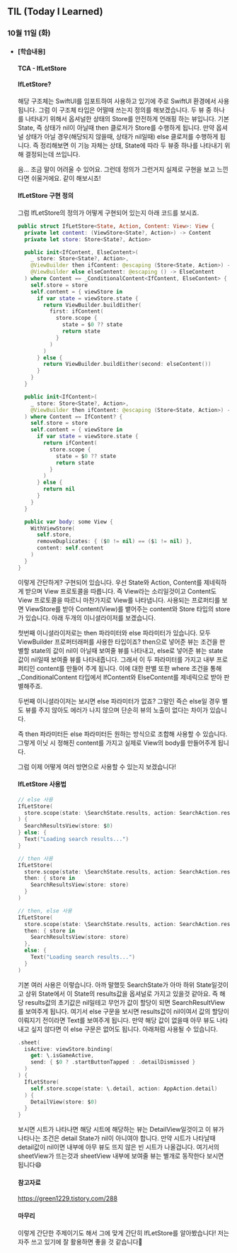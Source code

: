## TIL (Today I Learned)

### 10월 11일 (화)    

- #### [학습내용] 
    #### TCA - IfLetStore

    #### IfLetStore?

    해당 구조체는 SwiftUI를 임포트하여 사용하고 있기에 주로 SwiftUI 환경에서 사용됩니다.
    그럼 이 구조체 타입은 어떨때 쓰는지 정의를 해보겠습니다.
    두 뷰 중 하나를 나타내기 위해서 옵셔널한 상태의 Store를 안전하게 언래핑 하는 뷰입니다.
    기본 State, 즉 상태가 nil이 아닐때 then 클로저가 Store를 수행하게 됩니다.
    만약 옵셔널 상태가 아닐 경우(해당되지 않을때, 상태가 nil일때) else 클로저를 수행하게 됩니다.
    즉 정리해보면 이 기능 자체는 상태, State에 따라 두 뷰중 하나를 나타내기 위해 결정되는데 쓰입니다.

    음... 조금 말이 어려울 수 있어요.
    그런데 정의가 그런거지 실제로 구현을 보고 느낀다면 쉬울거에요.
    같이 해보시죠!

    #### IfLetStore 구현 정의

    그럼 IfLetStore의 정의가 어떻게 구현되어 있는지 아래 코드를 보시죠.
    ```swift
    public struct IfLetStore<State, Action, Content: View>: View {
      private let content: (ViewStore<State?, Action>) -> Content
      private let store: Store<State?, Action>

      public init<IfContent, ElseContent>(
        _ store: Store<State?, Action>,
        @ViewBuilder then ifContent: @escaping (Store<State, Action>) -> IfContent,
        @ViewBuilder else elseContent: @escaping () -> ElseContent
      ) where Content == _ConditionalContent<IfContent, ElseContent> {
        self.store = store
        self.content = { viewStore in
          if var state = viewStore.state {
            return ViewBuilder.buildEither(
              first: ifContent(
                store.scope {
                  state = $0 ?? state
                  return state
                }
              )
            )
          } else {
            return ViewBuilder.buildEither(second: elseContent())
          }
        }
      }

      public init<IfContent>(
        _ store: Store<State?, Action>,
        @ViewBuilder then ifContent: @escaping (Store<State, Action>) -> IfContent
      ) where Content == IfContent? {
        self.store = store
        self.content = { viewStore in
          if var state = viewStore.state {
            return ifContent(
              store.scope {
                state = $0 ?? state
                return state
              }
            )
          } else {
            return nil
          }
        }
      }

      public var body: some View {
        WithViewStore(
          self.store,
          removeDuplicates: { ($0 != nil) == ($1 != nil) },
          content: self.content
        )
      }
    }
    ```
    이렇게 간단하게? 구현되어 있습니다.
    우선 State와 Action, Content를 제네릭하게 받으며 View 프로토콜을 따릅니다.
    즉 View라는 소리일것이고 Content도 View 프로토콜을 따르니 마찬가지로 View를 나타냅니다.
    사용되는 프로퍼티를 보면 ViewStore를 받아 Content(View)를 뱉어주는 content와 Store 타입의 store가 있습니다.
    아래 두개의 이니셜라이저를 보겠습니다.

    첫번째 이니셜라이저로는 then 파라미터와 else 파라미터가 있습니다.
    모두 ViewBuilder 프로퍼터래퍼를 사용한 타입이죠?
    then으로 넣어준 뷰는 조건을 판별할 state의 값이 nil이 아닐때 보여줄 뷰를 나타내고,
    else로 넣어준 뷰는 state 값이 nil일때 보여줄 뷰를 나타내줍니다.
    그래서 이 두 파라미터를 가지고 내부 프로퍼티인 content를 만들어 주게 됩니다.
    이에 대한 판별 또한 where 조건을 통해 _ConditionalContent 타입에서 IfContent와 ElseContent를 제네릭으로 받아 판별해주죠.

    두번째 이니셜라이저는 보시면 else 파라미터가 없죠?
    그말인 즉슨 else일 경우 별도 뷰를 주지 않아도 에러가 나지 않으며 단순히 뷰의 노출이 없다는 차이가 있습니다.

    즉 then 파라미터든 else 파라미터든 원하는 방식으로 조합해 사용할 수 있습니다.
    그렇게 이닛 시 정해진 content를 가지고 실제로 View의 body를 만들어주게 됩니다.

    그럼 이제 어떻게 여러 방면으로 사용할 수 있는지 보겠습니다!

    #### IfLetStore 사용법
    ```swift
    // else 사용
    IfLetStore(
      store.scope(state: \SearchState.results, action: SearchAction.results),
    ) {
      SearchResultsView(store: $0)
    } else: {
      Text("Loading search results...")
    }

    // then 사용
    IfLetStore(
      store.scope(state: \SearchState.results, action: SearchAction.results),
      then: { store in 
        SearchResultsView(store: store)
      }
    )

    // then, else 사용
    IfLetStore(
      store.scope(state: \SearchState.results, action: SearchAction.results),
      then: { store in 
        SearchResultsView(store: store)
      },
      else: {
        Text("Loading search results...")
      }
    )
    ```
    기본 여러 사용은 이렇습니다.
    아까 말했듯 SearchState가 아마 하위 State일것이고 상위 State에서 이 State의 results값을 옵셔널로 가지고 있을것 같아요.
    즉 해당 results값의 초기값은 nil일테고 무언가 값이 할당이 되면 SearchResultView를 보여주게 됩니다.
    여기서 else 구문을 보시면 results값이 nil이여서 값의 할당이 이뤄지기 전이라면 Text를 보여주게 됩니다.
    만약 해당 값이 없을때 아무 뷰도 나타내고 싶지 않다면 이 else 구문은 없어도 됩니다.
    아래처럼 사용될 수 있습니다.
    ```swift
    .sheet(
      isActive: viewStore.binding(
        get: \.isGameActive,
        send: { $0 ? .startButtonTapped : .detailDismissed }
      )
    ) {
      IfLetStore(
        self.store.scope(state: \.detail, action: AppAction.detail)
      ) {
        DetailView(store: $0)
      }
    }
    ```
    보시면 시트가 나타나면 해당 시트에 해당하는 뷰는 DetailView일것이고 이 뷰가 나타나는 조건은 detail State가 nil이 아니여야 합니다.
    만약 시트가 나타날때 detail값이 nil이면 내부에 아무 뷰도 뜨지 않은 빈 시트가 나올겁니다.
    여기서의 sheetView가 뜨는것과 sheetView 내부에 보여줄 뷰는 별개로 동작한다 보시면 됩니다😄
    
    #### 참고자료
    https://green1229.tistory.com/288   

    #### 마무리

    이렇게 간단한 주제이기도 해서 그에 맞게 간단히 IfLetStore를 알아봤습니다!
    저는 자주 쓰고 있기에 잘 활용하면 좋을 것 같습니다🙌